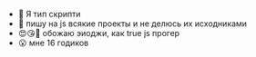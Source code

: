- 👋 Я тип скрипти
- 👀 пишу на js всякие проекты и не делюсь их исходниками
- 😍😘🥰 обожаю эиоджи, как true js прогер
- 😮 мне 16 годиков

